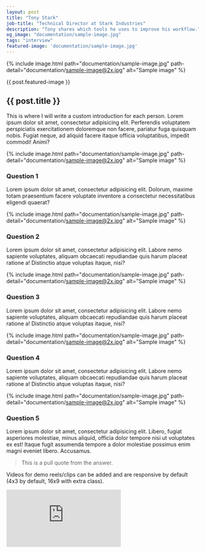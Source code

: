 ```yaml
---
layout: post
title: "Tony Stark"
job-title: "Technical Director at Stark Industries"
description: "Tony shares which tools he uses to improve his workflow."
og_image: "documentation/sample-image.jpg"
tags: "interview"
featured-image: 'documentation/sample-image.jpg'
---
```


{% include image.html path="documentation/sample-image.jpg" path-detail="documentation/sample-image@2x.jpg" alt="Sample image" %}

{{ post.featured-image }}

## {{ post.title }}

This is where I will write a custom introduction for each person. Lorem ipsum dolor sit amet, consectetur adipisicing elit. Perferendis voluptatem perspiciatis exercitationem doloremque non facere, pariatur fuga quisquam nobis. Fugiat neque, ad aliquid facere itaque officia voluptatibus, impedit commodi! Animi?

{% include image.html path="documentation/sample-image.jpg" path-detail="documentation/sample-image@2x.jpg" alt="Sample image" %}

### Question 1
Lorem ipsum dolor sit amet, consectetur adipisicing elit. Dolorum, maxime totam praesentium facere voluptate inventore a consectetur necessitatibus eligendi quaerat?

{% include image.html path="documentation/sample-image.jpg" path-detail="documentation/sample-image@2x.jpg" alt="Sample image" %}

### Question 2
Lorem ipsum dolor sit amet, consectetur adipisicing elit. Labore nemo sapiente voluptates, aliquam obcaecati repudiandae quis harum placeat ratione a! Distinctio atque voluptas itaque, nisi?

{% include image.html path="documentation/sample-image.jpg" path-detail="documentation/sample-image@2x.jpg" alt="Sample image" %}

### Question 3
Lorem ipsum dolor sit amet, consectetur adipisicing elit. Labore nemo sapiente voluptates, aliquam obcaecati repudiandae quis harum placeat ratione a! Distinctio atque voluptas itaque, nisi?

{% include image.html path="documentation/sample-image.jpg" path-detail="documentation/sample-image@2x.jpg" alt="Sample image" %}

### Question 4
Lorem ipsum dolor sit amet, consectetur adipisicing elit. Labore nemo sapiente voluptates, aliquam obcaecati repudiandae quis harum placeat ratione a! Distinctio atque voluptas itaque, nisi?

{% include image.html path="documentation/sample-image.jpg" path-detail="documentation/sample-image@2x.jpg" alt="Sample image" %}

### Question 5
Lorem ipsum dolor sit amet, consectetur adipisicing elit. Libero, fugiat asperiores molestiae, minus aliquid, officia dolor tempore nisi ut voluptates ex est! Itaque fugit assumenda tempore a dolor molestiae possimus enim magni eveniet libero. Accusamus.

> This is a pull quote from the answer.

Videos for demo reels/clips can be added and are responsive by default (4x3 by default, 16x9 with extra class).

<div class="embed-responsive embed-responsive-16by9">
<iframe src="https://www.youtube.com/embed/vO7m8Hre72E?modestbranding=1&autohide=1&showinfo=0&controls=0" frameborder="0" allowfullscreen></iframe>
</div>

